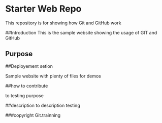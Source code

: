 # Starter Web Repo

This repository is for showing how Git and GitHub work

##Introduction
This is the sample website showing the usage of GIT and GitHub

## Purpose

##Deployement setion

Sample website with plenty of files for demos

##how to contribute

to testing purpose

##description
to description testing

###copyright
Git.trainning